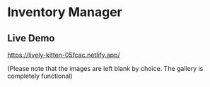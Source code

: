# Inventory Manager

## Live Demo
https://lively-kitten-05fcac.netlify.app/

(Please note that the images are left blank by choice. The gallery is completely functional)
